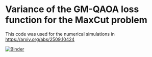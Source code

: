 # Variance of the GM-QAOA loss function for the MaxCut problem
This code was used for the numerical simulations in https://arxiv.org/abs/2509.10424

[![Binder](https://mybinder.org/badge_logo.svg)](https://mybinder.org/v2/gh/mtnuyten/GM-QAOA/HEAD?urlpath=%2Fdoc%2Ftree%2FNumerical+Simulations+for+MaxCut.ipynb)
